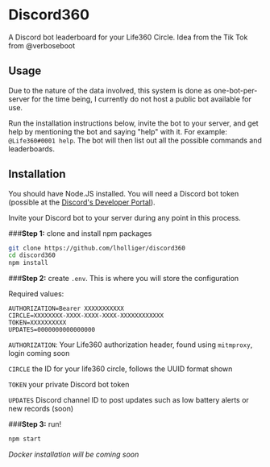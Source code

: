 # Discord360

A Discord bot leaderboard for your Life360 Circle. Idea from the Tik Tok from @verboseboot


## Usage

Due to the nature of the data involved, this system is done as one-bot-per-server for the time being, I currently do not host a public bot available for use.

Run the installation instructions below, invite the bot to your server, and get help by mentioning the bot and saying "help" with it. For example: `@Life360#0001 help`. The bot will then list out all the possible commands and leaderboards.

## Installation

You should have Node.JS installed. You will need a Discord bot token (possible at the [Discord's Developer Portal](https://discord.com/developers/applications)).

Invite your Discord bot to your server during any point in this process.

###**Step 1:** clone and install npm packages
```bash
git clone https://github.com/lholliger/discord360
cd discord360
npm install
```


###**Step 2:** create `.env`. This is where you will store the configuration

Required values:
```
AUTHORIZATION=Bearer XXXXXXXXXXX
CIRCLE=XXXXXXXX-XXXX-XXXX-XXXX-XXXXXXXXXXXX
TOKEN=XXXXXXXXXX
UPDATES=0000000000000000
```
`AUTHORIZATION`: Your Life360 authorization header, found using `mitmproxy`, login coming soon

`CIRCLE` the ID for your life360 circle, follows the UUID format shown

`TOKEN` your private Discord bot token

`UPDATES` Discord channel ID to post updates such as low battery alerts or new records (soon)


###**Step 3:** run!
```bash
npm start
```
*Docker installation will be coming soon*